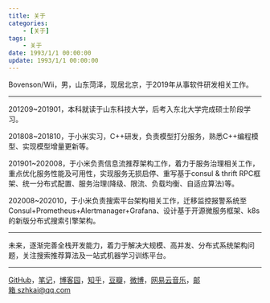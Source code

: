 ```yaml
---
title: 关于
categories: 
	- [关于]
tags:
	- 关于
date: 1993/1/1 00:00:00
update: 1993/1/1 00:00:00
---
```


Bovenson/Wii，男，山东菏泽，现居北京，于2019年从事软件研发相关工作。

---

201209~201901，本科就读于山东科技大学，后考入东北大学完成硕士阶段学习。

201808~201810，于小米实习，C++研发，负责模型打分服务，熟悉C++编程模型、实现模型增量更新等。

201901~202008，于小米负责信息流推荐架构工作，着力于服务治理相关工作，重点优化服务性能及可用性，实现服务无损启停、重写基于consul & thrift RPC框架、统一分布式配置、服务治理(降级、限流、负载均衡、自适应算法)等。

202008~202010，于小米负责搜索平台架构相关工作，迁移监控报警系统至Consul+Prometheus+Alertmanager+Grafana、设计基于开源微服务框架、k8s的新版分布式搜索引擎架构。

---

未来，逐渐完善全栈开发能力，着力于解决大规模、高并发、分布式系统架构问题，关注搜索推荐算法及一站式机器学习训练平台。

---

[GitHub](https://github.com/bovenson)，[笔记](https://github.com/bovenson/notes)，[博客园](https://www.cnblogs.com/bovenson)，[知乎](https://www.zhihu.com/people/sunzhenkai)，[豆瓣](https://www.douban.com/people/bovenson/)，[微博](http://weibo.com/szhkai)，[网易云音乐](https://music.163.com/#/user/home?id=12132022)，<a href="Mailto:szhkai@qq.com">邮箱 szhkai@qq.com</a>

